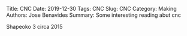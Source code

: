 Title: CNC 
Date: 2019-12-30 
Tags: CNC 
Slug: CNC
Category: Making
Authors: Jose Benavides
Summary: Some interesting reading abut cnc 

Shapeoko 3 circa 2015 

